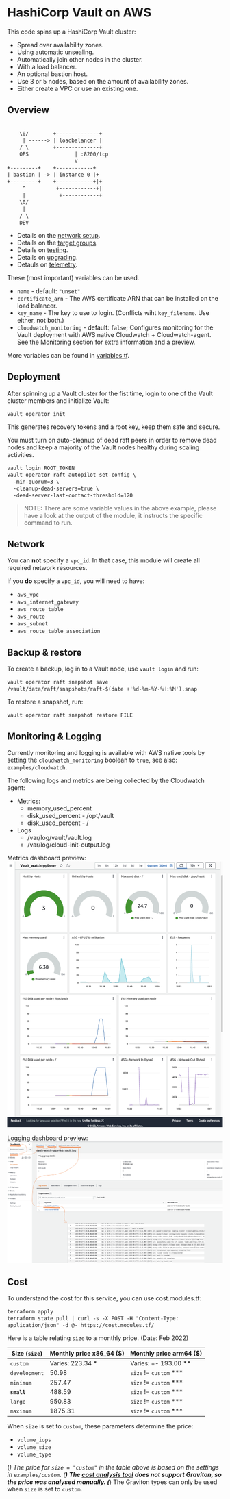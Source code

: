 # HashiCorp Vault on AWS

This code spins up a HashiCorp Vault cluster:

- Spread over availability zones.
- Using automatic unsealing.
- Automatically join other nodes in the cluster.
- With a load balancer.
- An optional bastion host.
- Use 3 or 5 nodes, based on the amount of availability zones.
- Either create a VPC or use an existing one.

## Overview

```text

    \0/        +--------------+
     | ------> | loadbalancer |
    / \        +--------------+
    OPS               | :8200/tcp
                      V
+---------+    +------------+
| bastion | -> | instance 0 |+
+---------+    +------------+|+
     ^          +------------+|
     |           +------------+
    \0/
     |
    / \
    DEV             
```

- Details on the [network setup](NETWORK.MD).
- Details on the [target groups](TARGET_GROUPS.md).
- Details on [testing](TESTING.md).
- Details on [upgrading](UPGRADING.md).
- Detauls on [telemetry](TELEMETRY.md).

These (most important) variables can be used.

- `name` - default: `"unset"`.
- `certificate_arn` - The AWS certificate ARN that can be installed on the load balancer.
- `key_name` - The key to use to login. (Conflicts wiht `key_filename`. Use either, not both.)
- `cloudwatch_monitoring` - default: `false`; Configures monitoring for the Vault deployment with AWS native Cloudwatch + Cloudwatch-agent. See the Monitoring section for extra information and a preview.

More variables can be found in [variables.tf](variables.tf).

## Deployment

After spinning up a Vault cluster for the fist time, login to one of the Vault cluster members and initialize Vault:

```shell
vault operator init
```

This generates recovery tokens and a root key, keep them safe and secure.

You must turn on auto-cleanup of dead raft peers in order to remove dead nodes and keep a majority of the Vault nodes healthy during scaling activities.

```shell
vault login ROOT_TOKEN
vault operator raft autopilot set-config \
  -min-quorum=3 \
  -cleanup-dead-servers=true \
  -dead-server-last-contact-threshold=120
```

> NOTE: There are some variable values in the above example, please have a look at the output of the module, it instructs the specific command to run.

## Network

You can **not** specify a `vpc_id`. In that case, this module will create all required network resources.

If you **do** specify a `vpc_id`, you will need to have:

- `aws_vpc`
- `aws_internet_gateway`
- `aws_route_table`
- `aws_route`
- `aws_subnet`
- `aws_route_table_association`

## Backup & restore

To create a backup, log in to a Vault node, use `vault login` and run:

```shell
vault operator raft snapshot save /vault/data/raft/snapshots/raft-$(date +'%d-%m-%Y-%H:%M').snap
```

To restore a snapshot, run:

```shell
vault operator raft snapshot restore FILE
```

## Monitoring & Logging

Currently monitoring and logging is available with AWS native tools by setting the `cloudwatch_monitoring` boolean to `true`, see also: `examples/cloudwatch`.

The following logs and metrics are being collected by the Cloudwatch agent:

- Metrics:
  - memory_used_percent
  - disk_used_percent - /opt/vault
  - disk_used_percent - /
- Logs
  - /var/log/vault/vault.log
  - /var/log/cloud-init-output.log

Metrics dashboard preview:  
![Cloudwatch dashboard preview.](./README.d/Cloudwatch_dashboard_preview.png)

Logging dashboard preview:
![Cloudwatch logging preview.](./README.d/Cloudwatch_logging_preview.png)

## Cost

To understand the cost for this service, you can use cost.modules.tf:

```shell
terraform apply
terraform state pull | curl -s -X POST -H "Content-Type: application/json" -d @- https://cost.modules.tf/
```

Here is a table relating `size` to a monthly price. (Date: Feb 2022)

| Size (`size`) | Monthly price x86_64 ($) | Monthly price arm64 ($) |
|---------------|--------------------------|-------------------------|
| `custom`      | Varies: 223.34 *         | Varies: +- 193.00 **    |
| `development` | 50.98                    | `size` != `custom` ***  |
| `minimum`     | 257.47                   | `size` != `custom` ***  |
| **`small`**   | 488.59                   | `size` != `custom` ***  |
| `large`       | 950.83                   | `size` != `custom` ***  |
| `maximum`     | 1875.31                  | `size` != `custom` ***  |

When `size` is set to `custom`, these parameters determine the price:

- `volume_iops`
- `volume_size`
- `volume_type`

(*) The price for `size = "custom"` in the table above is based on the settings in `examples/custom`.
(**) The [cost analysis tool](https://cost.modules.tf/) does not support Graviton, so the price was analysed manually.
(***) The Graviton types can only be used when `size` is set to `custom`.
